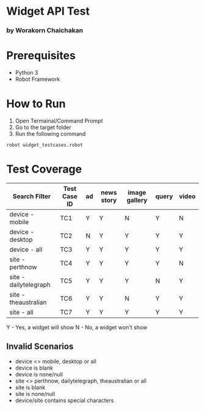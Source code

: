 # Widget API Test
### by Worakorn Chaichakan

Prerequisites
=============
* Python 3
* Robot Framework

How to Run
==========
1. Open Termainal/Command Prompt
2. Go to the target folder
3. Run the following command

`robot widget_testcases.robot`

Test Coverage
=============


|Search Filter        |Test Case ID|     ad      | news story  |image gallery|  query   |   video  |
|---------------------|------------|-------------|-------------|-------------|----------|----------|
|device - mobile      |    TC1     |      Y      |       Y     |       N     |     Y    |     N    |
|device - desktop     |    TC2     |      N      |       Y     |       Y     |     Y    |     Y    |
|device - all         |    TC3     |      Y      |       Y     |       Y     |     Y    |     Y    |
|site - perthnow      |    TC4     |      Y      |       Y     |       Y     |     Y    |     N    |
|site - dailytelegraph|    TC5     |      Y      |       Y     |       Y     |     N    |     Y    |
|site - theaustralian |    TC6     |      Y      |       Y     |       N     |     Y    |     Y    |
|site - all           |    TC7     |      Y      |       Y     |       Y     |     Y    |     Y    |


Y - Yes, a widget will show
N - No, a widget won't show

## Invalid Scenarios

* device <> mobile, desktop or all
* device is blank
* device is none/null
* site <> perthnow, dailytelegraph, theaustralian or all
* site is blank
* site is none/null
* device/site contains special characters
